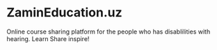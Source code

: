 # ZaminEducation.uz
Online course sharing platform for the people who has disablilities with hearing. 
Learn Share inspire!
